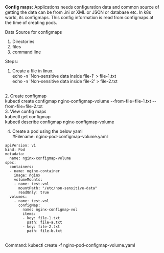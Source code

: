 
**Config maps:**
Applications needs configuration data and common source of getting the data can be from .ini or XML or JSON or database etc. In k8s world, its configmaps. This config information is read from configmaps at the time of creating pods.

Data Source for configmaps
1. Directories
2. files
3. command line 

Steps:
1. Create a file in linux.<br/>
echo -n 'Non-sensitive data inside file-1' > file-1.txt<br/>
echo -n 'Non-sensitive data inside file-2' > file-2.txt<br/>
<br/>
2. Create configmap <br/>
kubectl create configmap nginx-configmap-volume --from-file=file-1.txt --from-file=file-2.txt
<br/>
3. View config maps <br/>
kubectl get configmap<br/>
kubectl describe configmap nginx-configmap-volume<br/> 

4. Create a pod using the below yaml<br/>
#Filename: nginx-pod-configmap-volume.yaml
```
apiVersion: v1
kind: Pod
metadata:
  name: nginx-configmap-volume
spec:
  containers:
  - name: nginx-container
    image: nginx
    volumeMounts:
    - name: test-vol
      mountPath: "/etc/non-sensitive-data"
      readOnly: true
  volumes:
    - name: test-vol
      configMap:
        name: nginx-configmap-vol
        items:
        - key: file-1.txt
          path: file-a.txt
        - key: file-2.txt
          path: file-b.txt
```
<br/>
Command:
kubectl create -f  nginx-pod-configmap-volume.yaml

